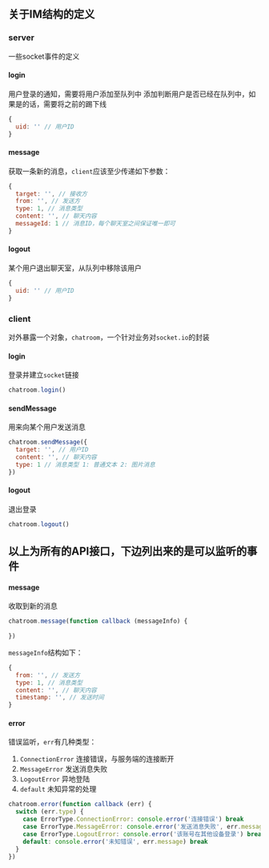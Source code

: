 ## 关于IM结构的定义

### server

一些socket事件的定义

#### login
用户登录的通知，需要将用户添加至队列中
添加判断用户是否已经在队列中，如果是的话，需要将之前的踢下线
```javascript
{
  uid: '' // 用户ID
}
```

#### message

获取一条新的消息，`client`应该至少传递如下参数：
```javascript
{
  target: '', // 接收方
  from: '', // 发送方
  type: 1, // 消息类型
  content: '', // 聊天内容
  messageId: 1 // 消息ID，每个聊天室之间保证唯一即可
}
```

#### logout

某个用户退出聊天室，从队列中移除该用户
```javascript
{
  uid: '' // 用户ID
}
```

### client

对外暴露一个对象，`chatroom`，一个针对业务对`socket.io`的封装

#### login

登录并建立`socket`链接

```javascript
chatroom.login()
```

#### sendMessage 

用来向某个用户发送消息

```javascript
chatroom.sendMessage({
  target: '', // 用户ID
  content: '', // 聊天内容
  type: 1 // 消息类型 1: 普通文本 2: 图片消息
})
```

#### logout

退出登录

```javascript
chatroom.logout()
```

以上为所有的API接口，下边列出来的是可以监听的事件
----

#### message

收取到新的消息

```javascript
chatroom.message(function callback (messageInfo) {
  
})
```

`messageInfo`结构如下：
```javascript
{
  from: '', // 发送方
  type: 1, // 消息类型
  content: '', // 聊天内容
  timestamp: '', // 发送时间
}
```

#### error

错误监听，`err`有几种类型：
1. `ConnectionError` 连接错误，与服务端的连接断开
2. `MessageError` 发送消息失败
3. `LogoutError` 异地登陆
4. `default` 未知异常的处理

```javascript
chatroom.error(function callback (err) {
  switch (err.type) {
    case ErrorType.ConnectionError: console.error('连接错误') break
    case ErrorType.MessageError: console.error('发送消息失败', err.message, err.target, err.messageId) break
    case ErrorType.LogoutError: console.error('该账号在其他设备登录') break
    default: console.error('未知错误', err.message) break
  }
})
```